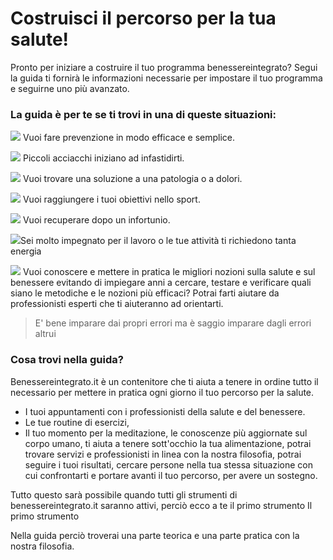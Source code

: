 # Costruisci il percorso per la tua salute! 

Pronto per iniziare a costruire il tuo programma  benessereintegrato? 
Segui la guida ti fornirà le informazioni necessarie per impostare il tuo programma e seguirne uno più avanzato.
  
### La guida è per te se ti trovi in una di queste situazioni:

<img src="http://localhost:4000/images/emoticons/prevenzione.gif">  Vuoi fare prevenzione in modo efficace e semplice. 


<img src="http://localhost:4000/images/emoticons/revisione.gif">  Piccoli acciacchi iniziano ad infastidirti.

<img src="http://localhost:4000/images/emoticons/malato.gif"> Vuoi trovare una soluzione a una patologia o a dolori.

<img src="http://localhost:4000/images/emoticons/obiettivi.gif"> Vuoi raggiungere i tuoi obiettivi nello sport.

<img src="http://localhost:4000//images/emoticons/recupero-info.png">  Vuoi recuperare dopo un infortunio.

  

<img src="http://localhost:4000/images/emoticons/performances.gif">Sei molto impegnato per il lavoro o  le tue attività ti richiedono tanta energia
  

<img src="http://localhost:4000/images/emoticons/graduated.gif"> Vuoi conoscere e mettere in pratica le migliori  nozioni sulla salute e sul benessere evitando di impiegare anni a cercare, testare e verificare quali siano le metodiche e le nozioni più efficaci? Potrai farti aiutare da professionisti esperti che ti aiuteranno ad orientarti.

> E' bene imparare dai propri errori ma è saggio imparare dagli errori altrui 


### Cosa trovi nella guida?

Benessereintegrato.it è un contenitore che ti aiuta a tenere in ordine tutto il necessario per mettere in pratica ogni giorno il tuo percorso per la salute.

 - I tuoi appuntamenti con i professionisti della salute e del benessere.
 - Le tue routine di esercizi, 
 - Il tuo momento per la meditazione, le conoscenze più aggiornate sul corpo umano, ti aiuta a tenere sott'occhio la tua alimentazione, potrai trovare servizi e professionisti in linea con la nostra filosofia, potrai seguire i tuoi risultati, cercare persone nella tua stessa situazione con cui confrontarti e portare avanti il tuo percorso, per avere un sostegno.

Tutto questo sarà possibile quando tutti gli strumenti di benessereintegrato.it saranno attivi, perciò ecco a te il primo strumento
Il primo strumento

Nella guida perciò troverai una parte teorica e una parte pratica con la nostra filosofia. 
<!--stackedit_data:
eyJoaXN0b3J5IjpbNDAwODEyMjk3LC0xOTg4NTM5NzkxLDIwOT
A2NDY3MzcsMTE5MjQ5NzRdfQ==
-->
